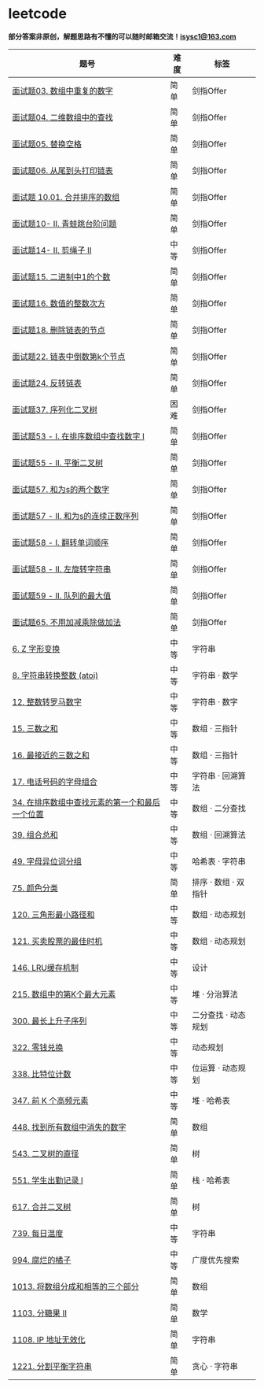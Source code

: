 # leetcode
**部分答案非原创，解题思路有不懂的可以随时邮箱交流！isysc1@163.com**


|     题号                            | 难度 |             标签               |
| ------------                        | ---  | ------------------------------- |
| [面试题03. 数组中重复的数字](https://leetcode-cn.com/problems/shu-zu-zhong-zhong-fu-de-shu-zi-lcof/)     |                简单  | 剑指Offer |
| [面试题04. 二维数组中的查找](https://leetcode-cn.com/problems/er-wei-shu-zu-zhong-de-cha-zhao-lcof/)     |                简单  | 剑指Offer |
| [面试题05. 替换空格](https://leetcode-cn.com/problems/ti-huan-kong-ge-lcof/)     |                简单  | 剑指Offer |
| [面试题06. 从尾到头打印链表](https://leetcode-cn.com/problems/cong-wei-dao-tou-da-yin-lian-biao-lcof/)     |                简单  | 剑指Offer |
| [面试题 10.01. 合并排序的数组](https://leetcode-cn.com/problems/sorted-merge-lcci/)     |                简单  | 剑指Offer |
| [面试题10- II. 青蛙跳台阶问题](https://leetcode-cn.com/problems/qing-wa-tiao-tai-jie-wen-ti-lcof/)     |                简单  | 剑指Offer |
| [面试题14- II. 剪绳子 II](https://leetcode-cn.com/problems/jian-sheng-zi-ii-lcof/)     |                中等  | 剑指Offer |
| [面试题15. 二进制中1的个数](https://leetcode-cn.com/problems/er-jin-zhi-zhong-1de-ge-shu-lcof/)     |                简单  | 剑指Offer |
| [面试题16. 数值的整数次方](https://leetcode-cn.com/problems/shu-zhi-de-zheng-shu-ci-fang-lcof/)     |                简单  | 剑指Offer |
| [面试题18. 删除链表的节点](https://leetcode-cn.com/problems/shan-chu-lian-biao-de-jie-dian-lcof/)     |                简单  | 剑指Offer |
| [面试题22. 链表中倒数第k个节点](https://leetcode-cn.com/problems/lian-biao-zhong-dao-shu-di-kge-jie-dian-lcof/)     |                简单  | 剑指Offer |
| [面试题24. 反转链表](https://leetcode-cn.com/problems/fan-zhuan-lian-biao-lcof/)     |                简单  | 剑指Offer |
| [面试题37. 序列化二叉树 ](https://leetcode-cn.com/problems/xu-lie-hua-er-cha-shu-lcof/)     |                困难  | 剑指Offer |
| [面试题53 - I. 在排序数组中查找数字 I](https://leetcode-cn.com/problems/zai-pai-xu-shu-zu-zhong-cha-zhao-shu-zi-lcof/)     |                简单  | 剑指Offer |
| [面试题55 - II. 平衡二叉树](https://leetcode-cn.com/problems/ping-heng-er-cha-shu-lcof/)     |                简单  | 剑指Offer |
| [面试题57. 和为s的两个数字](https://leetcode-cn.com/problems/he-wei-sde-liang-ge-shu-zi-lcof/)     |                简单  | 剑指Offer |
| [面试题57 - II. 和为s的连续正数序列](https://leetcode-cn.com/problems/he-wei-sde-lian-xu-zheng-shu-xu-lie-lcof/)     |                简单  | 剑指Offer |
| [面试题58 - I. 翻转单词顺序](https://leetcode-cn.com/problems/fan-zhuan-dan-ci-shun-xu-lcof/)     |                简单  | 剑指Offer |
| [面试题58 - II. 左旋转字符串](https://leetcode-cn.com/problems/zuo-xuan-zhuan-zi-fu-chuan-lcof/)     |                简单  | 剑指Offer |
| [面试题59 - II. 队列的最大值](https://leetcode-cn.com/problems/dui-lie-de-zui-da-zhi-lcof/)     |                简单  | 剑指Offer |
| [面试题65. 不用加减乘除做加法](https://leetcode-cn.com/problems/bu-yong-jia-jian-cheng-chu-zuo-jia-fa-lcof/)     |                简单  | 剑指Offer |
| [6. Z 字形变换](https://leetcode-cn.com/problems/zigzag-conversion/comments/)     |                中等  | 字符串 |
| [8. 字符串转换整数 (atoi)](https://leetcode-cn.com/problems/string-to-integer-atoi/)     |                中等  | 字符串 · 数学 |
| [12. 整数转罗马数字](https://leetcode-cn.com/problems/integer-to-roman/comments/)     |                中等  | 字符串 · 数字 |
| [15. 三数之和](https://leetcode-cn.com/problems/3sum/comments/)     |                中等  | 数组 · 三指针 |
| [16. 最接近的三数之和](https://leetcode-cn.com/problems/3sum-closest/)     |                中等  | 数组 · 三指针 |
| [17. 电话号码的字母组合](https://leetcode-cn.com/problems/letter-combinations-of-a-phone-number/)     |                中等  | 字符串 · 回溯算法 |
| [34. 在排序数组中查找元素的第一个和最后一个位置](https://leetcode-cn.com/problems/find-first-and-last-position-of-element-in-sorted-array/comments/)     |                中等  | 数组 · 二分查找 |
| [39. 组合总和](https://leetcode-cn.com/problems/combination-sum/comments/)     |                中等  | 数组 · 回溯算法 |
| [49. 字母异位词分组](https://leetcode-cn.com/problems/group-anagrams/comments/)     |                中等  | 哈希表 · 字符串 |
| [75. 颜色分类](https://leetcode-cn.com/problems/sort-colors/)     |                简单  | 排序 · 数组 · 双指针 |
| [120. 三角形最小路径和](https://leetcode-cn.com/problems/triangle/)     |                中等  | 数组 · 动态规划 |
| [121. 买卖股票的最佳时机]( https://leetcode-cn.com/problems/best-time-to-buy-and-sell-stock/)     |                中等  | 数组 · 动态规划 |
| [146. LRU缓存机制](https://leetcode-cn.com/problems/lru-cache/)     |                中等  | 设计 |
| [215. 数组中的第K个最大元素](https://leetcode-cn.com/problems/kth-largest-element-in-an-array/comments/)     |                中等  | 堆 · 分治算法 |
| [300. 最长上升子序列](https://leetcode-cn.com/problems/longest-increasing-subsequence/submissions/)     |                中等  | 二分查找 · 动态规划 |
| [322. 零钱兑换](https://leetcode-cn.com/problems/coin-change/)     |                中等  | 动态规划 |
| [338. 比特位计数](https://leetcode-cn.com/problems/counting-bits/)     |                中等  | 位运算 · 动态规划 |
| [347. 前 K 个高频元素](https://leetcode-cn.com/problems/top-k-frequent-elements/comments/)     |                中等  | 堆 · 哈希表 |
| [448. 找到所有数组中消失的数字](https://leetcode-cn.com/problems/find-all-numbers-disappeared-in-an-array/comments/)     |                简单  | 数组 |
| [543. 二叉树的直径](https://leetcode-cn.com/problems/diameter-of-binary-tree/)     |                简单  | 树 |
| [551. 学生出勤记录 I](https://leetcode-cn.com/problems/student-attendance-record-i/)     |                简单  |  栈 · 哈希表 |
| [617. 合并二叉树](https://leetcode-cn.com/problems/merge-two-binary-trees/comments/)     |                简单  |  树 |
| [739. 每日温度](https://leetcode-cn.com/problems/daily-temperatures/comments/)     |                中等  |  字符串 |
| [994. 腐烂的橘子](https://leetcode-cn.com/problems/rotting-oranges/)     |                中等  |  广度优先搜索 |
| [1013. 将数组分成和相等的三个部分](https://leetcode-cn.com/problems/partition-array-into-three-parts-with-equal-sum/)     |                简单  |  数组 |
| [1103. 分糖果 II](https://leetcode-cn.com/problems/distribute-candies-to-people/)     |                简单  |  数学 |
| [1108. IP 地址无效化](https://leetcode-cn.com/problems/defanging-an-ip-address/)     |                简单  |  字符串 |
| [1221. 分割平衡字符串](https://leetcode-cn.com/problems/split-a-string-in-balanced-strings/)     |                简单  | 贪心 · 字符串 |
